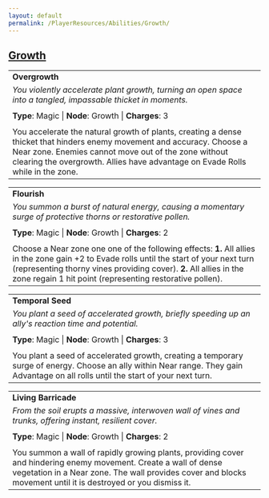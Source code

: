 ```yaml
---
layout: default
permalink: /PlayerResources/Abilities/Growth/
---
```

## [Growth](#Growth)

|                                                                                                                                                                                                                                                                  |
| :--------------------------------------------------------------------------------------------------------------------------------------------------------------------------------------------------------------------------------------------------------------- |
| **Overgrowth**                                                                                                                                                                                                                                                   |
| *You violently accelerate plant growth, turning an open space into a tangled, impassable thicket in moments.*                                                                                                                                                    |
|                                                                                                                                                                                                                                                                  |
| **Type**: Magic \| **Node**: Growth \| **Charges**: 3                                                                                                                                                                                                            |
|                                                                                                                                                                                                                                                                  |
| You accelerate the natural growth of plants, creating a dense thicket that hinders enemy movement and accuracy. Choose a Near zone. Enemies cannot move out of the zone without clearing the overgrowth. Allies have advantage on Evade Rolls while in the zone. |

|                                                                                                                                                                                                                                                                              |
| :--------------------------------------------------------------------------------------------------------------------------------------------------------------------------------------------------------------------------------------------------------------------------- |
| **Flourish**                                                                                                                                                                                                                                                                 |
| *You summon a burst of natural energy, causing a momentary surge of protective thorns or restorative pollen.*                                                                                                                                                                |
|                                                                                                                                                                                                                                                                              |
| **Type**: Magic \| **Node**: Growth \| **Charges**: 2                                                                                                                                                                                                                        |
|                                                                                                                                                                                                                                                                              |
| Choose a Near zone one one of the following effects: **1.** All allies in the zone gain +2 to Evade rolls until the start of your next turn (representing thorny vines providing cover). **2.** All allies in the zone regain 1 hit point (representing restorative pollen). |

|                                                                                                                                                                                     |
| :---------------------------------------------------------------------------------------------------------------------------------------------------------------------------------- |
| **Temporal Seed**                                                                                                                                                                   |
| *You plant a seed of accelerated growth, briefly speeding up an ally's reaction time and potential.*                                                                                |
|                                                                                                                                                                                     |
| **Type**: Magic \| **Node**: Growth \| **Charges**: 3                                                                                                                               |
|                                                                                                                                                                                     |
| You plant a seed of accelerated growth, creating a temporary surge of energy. Choose an ally within Near range. They gain Advantage on all rolls until the start of your next turn. |

|                                                                                                                                                                                                                                   |
| :-------------------------------------------------------------------------------------------------------------------------------------------------------------------------------------------------------------------------------- |
| **Living Barricade**                                                                                                                                                                                                              |
| *From the soil erupts a massive, interwoven wall of vines and trunks, offering instant, resilient cover.*                                                                                                                         |
|                                                                                                                                                                                                                                   |
| **Type**: Magic \| **Node**: Growth \| **Charges**: 2                                                                                                                                                                             |
|                                                                                                                                                                                                                                   |
| You summon a wall of rapidly growing plants, providing cover and hindering enemy movement. Create a wall of dense vegetation in a Near zone. The wall provides cover and blocks movement until it is destroyed or you dismiss it. |